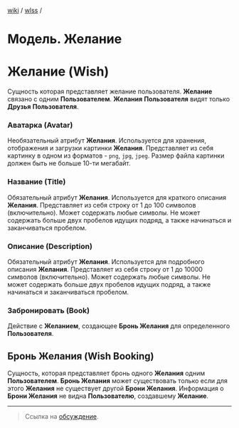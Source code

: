 [wiki](../../README.md) / [wlss](./index.md) /


# Модель. Желание


# Желание (Wish)

Сущность которая представляет желание пользователя. **Желание** связано с одним **Пользователем**. **Желания** **Пользователя** видят только **Друзья** **Пользователя**.


### Аватарка (Avatar)

Необязательный атрибут **Желания**. Используется для хранения, отображения и загрузки картинки **Желания**. Представляет из себя картинку в одном из форматов - `png`, `jpg`, `jpeg`. Размер файла картинки должен быть не больше 10-ти мегабайт.


### Название (Title)

Обязательный атрибут **Желания**. Используется для краткого описания **Желания**. Представляет из себя строку от 1 до 100 символов (включительно). Может содержать любые символы. Не может содержать больше двух пробелов идущих подряд, а также начинаться и заканчиваться пробелом.


### Описание (Description)

Обязательный атрибут **Желания**. Используется для подробного описания **Желания**.
Представляет из себя строку от 1 до 10000 символов (включительно). Может содержать любые символы. Не может содержать больше двух пробелов идущих подряд, а также начинаться и заканчиваться пробелом.


### Забронировать (Book)

Действие с **Желанием**, создающее **Бронь Желания** для определенного **Пользователя**.


## Бронь Желания (Wish Booking)

Сущность, которая представляет бронь одного **Желания** одним **Пользователем**. **Бронь Желания** может существовать только если для этого **Желания** не существует другой **Брони Желания**.
Информация о **Брони Желания** не видна **Пользователю**, создавшему **Желание**.

***

> Ссылка на [обсуждение](https://github.com/week-password/wisher/discussions/10).
